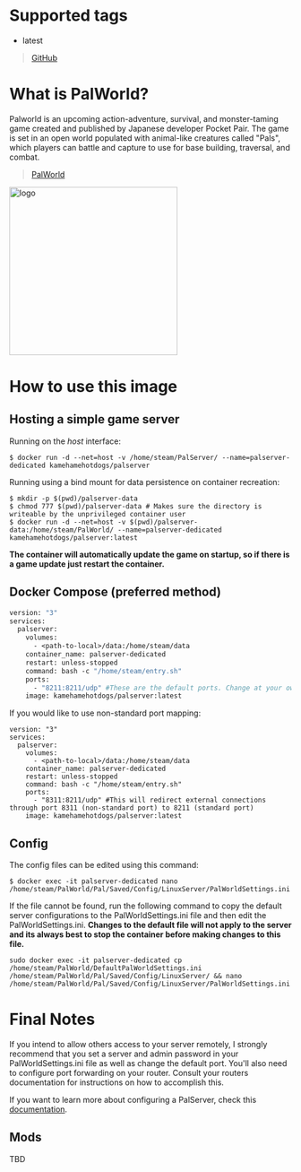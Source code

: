 # Supported tags
-	latest

> [GitHub](https://github.com/kamehamehotdogs/PalWorld)

# What is PalWorld?
Palworld is an upcoming action-adventure, survival, and monster-taming game created and published by Japanese developer Pocket Pair. The game is set in an open world populated with animal-like creatures called "Pals", which players can battle and capture to use for base building, traversal, and combat. <br/>

> [PalWorld](https://store.steampowered.com/app/1623730/Palworld/)

<img src="https://cdn.akamai.steamstatic.com/steam/apps/1623730/capsule_616x353.jpg?t=1705662211" alt="logo" width="300"/></img>

# How to use this image

## Hosting a simple game server
Running on the *host* interface:<br/>
```console
$ docker run -d --net=host -v /home/steam/PalServer/ --name=palserver-dedicated kamehamehotdogs/palserver
```

Running using a bind mount for data persistence on container recreation:
```console
$ mkdir -p $(pwd)/palserver-data
$ chmod 777 $(pwd)/palserver-data # Makes sure the directory is writeable by the unprivileged container user
$ docker run -d --net=host -v $(pwd)/palserver-data:/home/steam/PalWorld/ --name=palserver-dedicated kamehamehotdogs/palserver:latest
```

**The container will automatically update the game on startup, so if there is a game update just restart the container.**

## Docker Compose (preferred method)
```dockerfile
version: "3"
services:
  palserver:
    volumes:
      - <path-to-local>/data:/home/steam/data
    container_name: palserver-dedicated
    restart: unless-stopped
    command: bash -c "/home/steam/entry.sh"
    ports:
      - "8211:8211/udp" #These are the default ports. Change at your own risk
    image: kamehamehotdogs/palserver:latest
```
If you would like to use non-standard port mapping:

```
version: "3"
services:
  palserver:
    volumes:
      - <path-to-local>/data:/home/steam/data
    container_name: palserver-dedicated
    restart: unless-stopped
    command: bash -c "/home/steam/entry.sh"
    ports:
      - "8311:8211/udp" #This will redirect external connections through port 8311 (non-standard port) to 8211 (standard port)
    image: kamehamehotdogs/palserver:latest
```


## Config
The config files can be edited using this command:

```console
$ docker exec -it palserver-dedicated nano /home/steam/PalWorld/Pal/Saved/Config/LinuxServer/PalWorldSettings.ini
```
If the file cannot be found, run the following command to copy the default server configurations to the PalWorldSettings.ini file and then edit the PalWorldSettings.ini. **Changes to the default file will not apply to the server and its always best to stop the container before making changes to this file.**
```
sudo docker exec -it palserver-dedicated cp /home/steam/PalWorld/DefaultPalWorldSettings.ini /home/steam/PalWorld/Pal/Saved/Config/LinuxServer/ && nano /home/steam/PalWorld/Pal/Saved/Config/LinuxServer/PalWorldSettings.ini
```
# Final Notes 
If you intend to allow others access to your server remotely, I strongly recommend that you set a server and admin password in your PalWorldSettings.ini file as well as change the default port. You'll also need to configure port forwarding on your router. Consult your routers documentation for instructions on how to accomplish this.

If you want to learn more about configuring a PalServer, check this [documentation](https://palserver:latest.gamepedia.com/Server_Configuration).

## Mods

TBD
